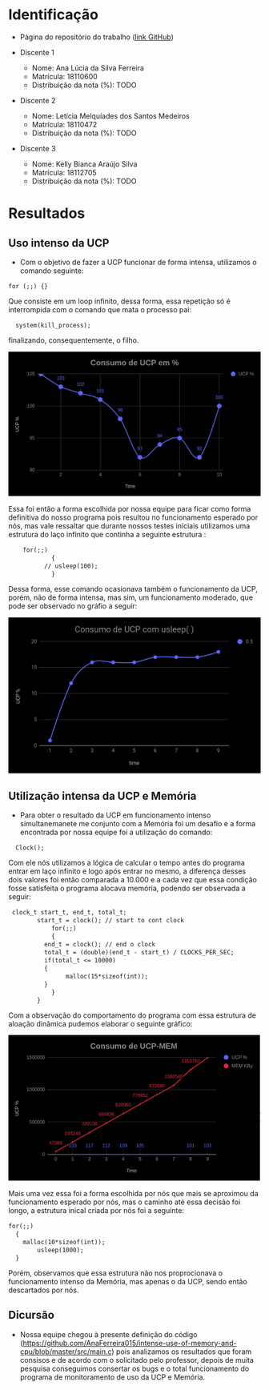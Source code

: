 # Identificação

* Página do repositório do trabalho ([link GitHub](TODO)) 

* Discente 1
	* Nome: Ana Lúcia da Silva Ferreira
	* Matrícula: 18110600 
	* Distribuição da nota (%): TODO
* Discente 2
	* Nome: Letícia Melquíades dos Santos Medeiros
	* Matrícula: 18110472
	* Distribuição da nota (%): TODO
* Discente 3
	* Nome: Kelly Bianca Araújo Silva
	* Matrícula: 18112705
	* Distribuição da nota (%): TODO		
	
# Resultados

## Uso intenso da UCP

* Com o objetivo de fazer a UCP funcionar de forma intensa, utilizamos o comando seguinte:
```
for (;;) {}
```
Que consiste em um loop infinito, dessa forma, essa repetição só é interrompida com o comando que mata o processo pai:
````
  system(kill_process);
````
finalizando, consequentemente, o filho. 

![Uso de UCP](https://github.com/AnaFerreira015/intense-use-of-memory-and-cpu/blob/master/img/ucp.png)

Essa foi então a forma escolhida por nossa equipe para ficar como forma definitiva do nosso programa pois resultou no funcionamento esperado por nós, mas vale ressaltar que durante nossos testes iniciais utilizamos uma estrutura do laço infinito que continha a seguinte estrutura :
````
	for(;;)
  			{
          // usleep(100);
  			}
````
Dessa forma, esse comando ocasionava também o funcionamento da UCP, porém, não de forma intensa, mas sim, um funcionamento moderado, que pode ser observado no gráfio a seguir:

![Uso de UCP com o comando usleep](https://github.com/AnaFerreira015/intense-use-of-memory-and-cpu/blob/master/img/ucp-usleep.png?raw=true)


## Utilização intensa da UCP e Memória

* Para obter o resultado da UCP em funcionamento intenso simultanemanete me conjunto com a Memória foi um desafio e a forma encontrada por nossa equipe foi a utilização do comando:
````
  Clock();
````
Com ele nós utilizamos a lógica de calcular o tempo antes do programa entrar em laço infinito e logo após entrar no mesmo, a diferença desses dois valores foi então comparada a 10.000 e a cada vez que essa condição fosse satisfeita o programa alocava memória, podendo ser observada a seguir:
````
 clock_t start_t, end_t, total_t;
        start_t = clock(); // start to cont clock
  			for(;;)
  			{
          end_t = clock(); // end o clock
          total_t = (double)(end_t - start_t) / CLOCKS_PER_SEC;
          if(total_t <= 10000)
          {
            	malloc(15*sizeof(int));
          }
  			}
  		}
````
Com a observação do comportamento do programa com essa estrutura de aloação dinâmica pudemos elaborar o seguinte gráfico:

![Uso de UCP e MEM](https://github.com/AnaFerreira015/intense-use-of-memory-and-cpu/blob/master/img/ucp-mem.png)

Mais uma vez essa foi a forma escolhida por nós que mais se aproximou da funcionamento esperado por nós, mas o caminho até essa decisão foi longo, a estrutura inical criada por nós foi a seguinte:
````
for(;;)
  {
  	malloc(10*sizeof(int));
        usleep(1000);
  }
````
Porém, observamos que essa estrutura não nos proprocionava o funcionamento intenso da Memória, mas apenas o da UCP, sendo então descartados por nós.

## Dicursão

* Nossa equipe chegou à presente definição do código (https://github.com/AnaFerreira015/intense-use-of-memory-and-cpu/blob/master/src/main.c) pois analizamos os resultados que foram consisos e de acordo com o solicitado pelo professor, depois de muita pesquisa conseguimos consertar os bugs e o total funcionamento do programa de monitoramento de uso da UCP e Memória.
